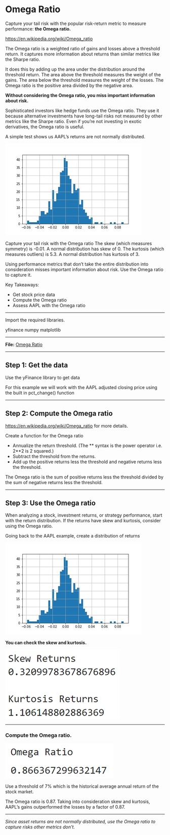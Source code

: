 # Omega Ratio
Capture your tail risk with the popular risk-return metric to measure performance: **the Omega ratio.**

https://en.wikipedia.org/wiki/Omega_ratio


The Omega ratio is a weighted ratio of gains and losses above a threshold return. It captures more information about returns than similar metrics like the Sharpe ratio.

It does this by adding up the area under the distribution around the threshold return. The area above the threshold measures the weight of the gains. The area below the threshold measures the weight of the losses. The Omega ratio is the positive area divided by the negative area.


**Without considering the Omega ratio, you miss important information about risk.**


Sophisticated investors like hedge funds use the Omega ratio. They use it because alternative investments have long-tail risks not measured by other metrics like the Sharpe ratio. Even if you’re not investing in exotic derivatives, the Omega ratio is useful.


A simple test shows us AAPL’s returns are not normally distributed.

![Omega Ratio](./Images/OmegaRatio.jpg)

Capture your tail risk with the Omega ratio
The skew (which measures symmetry) is -0.01. A normal distribution has skew of 0. The kurtosis (which measures outliers) is 5.3. A normal distribution has kurtosis of 3.

Using performance metrics that don’t take the entire distribution into consideration misses important information about risk. Use the Omega ratio to capture it.


Key Takeaways:

- Get stock price data
- Compute the Omega ratio
- Assess AAPL with the Omega ratio

---

Import the required libraries.

yfinance 
numpy
matplotlib

---

**File:** [Omega Ratio](omegaRatio.ipynb)

---

## Step 1: Get the data

Use the yFinance library to get data

For this example we will work with the AAPL adjusted closing price using the built in pct_change() function

---

## Step 2: Compute the Omega ratio

https://en.wikipedia.org/wiki/Omega_ratio       for more details.

Create a function for the Omega ratio

- Annualize the return threshold. 
    (The ** syntax is the power operator i.e. 2**2 is 2 squared.)
- Subtract the threshold from the returns.
- Add up the positive returns less the threshold and negative returns less the threshold.

The Omega ratio is the sum of positive returns less the threshold divided by the sum of negative returns less the threshold.

---

## Step 3: Use the Omega ratio
When analyzing a stock, investment returns, or strategy performance, start with the return distribution. If the returns have skew and kurtosis, consider using the Omega ratio.

Going back to the AAPL example, create a distribution of returns

![Omega Ratio](./Images/omegaRatio.jpg)


**You can check the skew and kurtosis.**

![Omega Ratio](./Images/skew_kurtosis.png)

---

### Compute the Omega ratio.

![Omega Ratio](./Images/omegaRatioOutput.png)

Use a threshold of 7% which is the historical average annual return of the stock market. 

The Omega ratio is 0.87. Taking into consideration skew and kurtosis, AAPL’s gains outperformed the losses by a factor of 0.87.

---

*Since asset returns are not normally distributed, use the Omega ratio to capture risks other metrics don’t.*